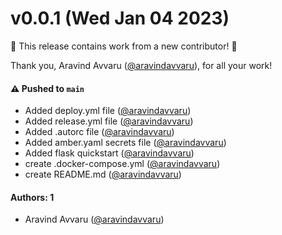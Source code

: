 # v0.0.1 (Wed Jan 04 2023)

:tada: This release contains work from a new contributor! :tada:

Thank you, Aravind Avvaru ([@aravindavvaru](https://github.com/aravindavvaru)), for all your work!

#### ⚠️ Pushed to `main`

- Added deploy.yml file ([@aravindavvaru](https://github.com/aravindavvaru))
- Added release.yml file ([@aravindavvaru](https://github.com/aravindavvaru))
- Added .autorc file ([@aravindavvaru](https://github.com/aravindavvaru))
- Added amber.yaml secrets file ([@aravindavvaru](https://github.com/aravindavvaru))
- Added flask quickstart ([@aravindavvaru](https://github.com/aravindavvaru))
- create .docker-compose.yml ([@aravindavvaru](https://github.com/aravindavvaru))
- create README.md ([@aravindavvaru](https://github.com/aravindavvaru))

#### Authors: 1

- Aravind Avvaru ([@aravindavvaru](https://github.com/aravindavvaru))
